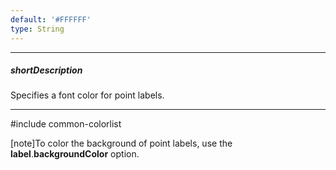 ```yaml
---
default: '#FFFFFF'
type: String
---
```

---
##### shortDescription
Specifies a font color for point labels.

---
#include common-colorlist

[note]To color the background of point labels, use the **label**.**backgroundColor** option.